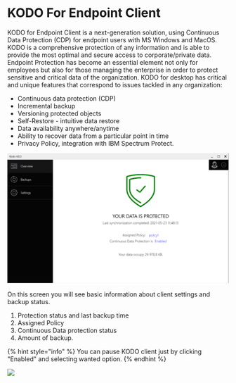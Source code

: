 # KODO For Endpoint Client

KODO for Endpoint Client is a next-generation solution, using Continuous Data Protection \(CDP\) for endpoint users with MS Windows and MacOS. KODO is a comprehensive protection of any information and is able to provide the most optimal and secure access to corporate/private data. Endpoint Protection has become an essential element not only for employees but also for those managing the enterprise in order to protect sensitive and critical data of the organization. KODO for desktop has critical and unique features that correspond to issues tackled in any organization:

* Continuous data protection \(CDP\) 
* Incremental backup
* Versioning protected objects
* Self-Restore - intuitive data restore
* Data availability anywhere/anytime
* Ability to recover data from a particular point in time
* Privacy Policy, integration with IBM Spectrum Protect.

![](../.gitbook/assets/clientoverwiew.PNG)

On this screen you will see basic information about client settings and backup status.

1. Protection status and last backup time
2. Assigned Policy
3. Continuous Data protection status
4. Amount of backup. 

{% hint style="info" %}
You can pause KODO client just by clicking "Enabled" and selecting wanted option.
{% endhint %}

![](https://github.com/Storware/kodo-endpoints-manual/tree/12f418f84ad7fff738f4b44257d43d48ec2c86d9/.gitbook/assets/pauseui.PNG)

